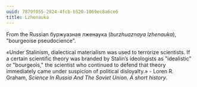 ```yaml
---
uuid: 7879f055-2924-4fcb-b520-1069ec8a6ce6
title: Lzhenauka
---
```


From the Russian буржуазная лженаука (_burzhuaznaya lzhenauka_), "bourgeoise pseudocience".

«Under Stalinism, dialectical materialism was used to terrorize scientists. If a certain scientific theory was branded by Stalin’s ideologists as "idealistic" or "bourgeois," the scientist who continued to defend that theory immediately came under suspicion of political disloyalty.» - Loren R. Graham, _Science In Russia And The Soviet Union. A short history_.
